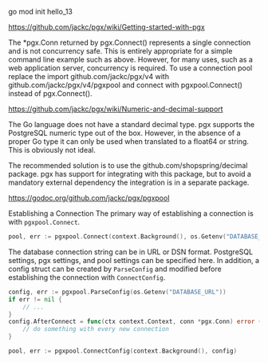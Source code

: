 go mod init hello_13

https://github.com/jackc/pgx/wiki/Getting-started-with-pgx

The *pgx.Conn returned by pgx.Connect() represents a single connection and is not concurrency safe.  This is entirely appropriate for a simple command line example such as above. However, for many uses, such as a web application server, concurrency is required. To use a connection pool replace the import github.com/jackc/pgx/v4 with github.com/jackc/pgx/v4/pgxpool and connect with pgxpool.Connect() instead of pgx.Connect().

https://github.com/jackc/pgx/wiki/Numeric-and-decimal-support

The Go language does not have a standard decimal type. pgx supports the PostgreSQL numeric type out of the box. However, in the absence of a proper Go type it can only be used when translated to a float64 or string. This is obviously not ideal.

The recommended solution is to use the github.com/shopspring/decimal package. pgx has support for integrating with this package, but to avoid a mandatory external dependency the integration is in a separate package.

https://godoc.org/github.com/jackc/pgx/pgxpool

Establishing a Connection
The primary way of establishing a connection is with `pgxpool.Connect`.

```go
pool, err := pgxpool.Connect(context.Background(), os.Getenv("DATABASE_URL"))
```

The database connection string can be in URL or DSN format. PostgreSQL settings, pgx settings, and pool settings can be specified here. In addition, a config struct can be created by `ParseConfig` and modified before establishing the connection with `ConnectConfig`.

```go
config, err := pgxpool.ParseConfig(os.Getenv("DATABASE_URL"))
if err != nil {
    // ...
}
config.AfterConnect = func(ctx context.Context, conn *pgx.Conn) error {
    // do something with every new connection
}

pool, err := pgxpool.ConnectConfig(context.Background(), config)
```